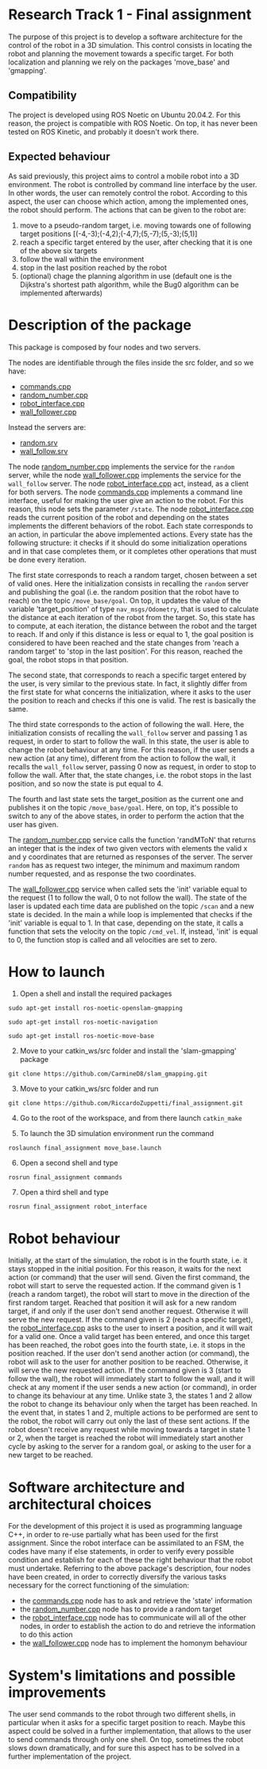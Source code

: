 # Research Track 1 - Final assignment
The purpose of this project is to develop a software architecture for the control of the robot in a 3D simulation.
This control consists in locating the robot and planning the movement towards a specific target.
For both localization and planning we rely on the packages 'move_base' and 'gmapping'.
## Compatibility
The project is developed using ROS Noetic on Ubuntu 20.04.2.
For this reason, the project is compatible with ROS Noetic.
On top, it has never been tested on ROS Kinetic, and probably it doesn't work there.
## Expected behaviour
As said previously, this project aims to control a mobile robot into a 3D environment.
The robot is controlled by command line interface by the user.
In other words, the user can remotely control the robot.
According to this aspect, the user can choose which action, among the implemented ones, the robot should perform.
The actions that can be given to the robot are:
1. move to a pseudo-random target, i.e. moving towards one of following target positions [(-4,-3);(-4,2);(-4,7);(5,-7);(5,-3);(5,1)]
2. reach a specific target entered by the user, after checking that it is one of the above six targets
3. follow the wall within the environment
4. stop in the last position reached by the robot
5. (optional) chage the planning algorithm in use (default one is the Dijkstra's shortest path algorithm, while the Bug0 algorithm can be implemented afterwards)
# Description of the package
This package is composed by four nodes and two servers.

The nodes are identifiable through the files inside the src folder, and so we have:
* [commands.cpp](https://github.com/RiccardoZuppetti/final_assignment/blob/main/src/commands.cpp)
* [random_number.cpp](https://github.com/RiccardoZuppetti/final_assignment/blob/main/src/random_number.cpp)
* [robot_interface.cpp](https://github.com/RiccardoZuppetti/final_assignment/blob/main/src/robot_interface.cpp)
* [wall_follower.cpp](https://github.com/RiccardoZuppetti/final_assignment/blob/main/src/wall_follower.cpp)

Instead the servers are:
* [random.srv](https://github.com/RiccardoZuppetti/final_assignment/blob/main/srv/random.srv)
* [wall_follow.srv](https://github.com/RiccardoZuppetti/final_assignment/blob/main/srv/wall_follow.srv)

The node [random_number.cpp](https://github.com/RiccardoZuppetti/final_assignment/blob/main/src/random_number.cpp) implements the service for the `random` server, while the node [wall_follower.cpp](https://github.com/RiccardoZuppetti/final_assignment/blob/main/src/wall_follower.cpp) implements the service for the `wall_follow` server.
The node [robot_interface.cpp](https://github.com/RiccardoZuppetti/final_assignment/blob/main/src/robot_interface.cpp) act, instead, as a client for both servers.
The node [commands.cpp](https://github.com/RiccardoZuppetti/final_assignment/blob/main/src/commands.cpp) implements a command line interface, useful for making the user give an action to the robot.
For this reason, this node sets the parameter `/state`.
The node [robot_interface.cpp](https://github.com/RiccardoZuppetti/final_assignment/blob/main/src/robot_interface.cpp) reads the current position of the robot and depending on the states implements the different behaviors of the robot.
Each state corresponds to an action, in particular the above implemented actions.
Every state has the following structure: it checks if it should do some initialization operations and in that case completes them, or it completes other operations that must be done every iteration.

The first state corresponds to reach a random target, chosen between a set of valid ones.
Here the initialization consists in recalling the `random` server and publishing the goal (i.e. the random position that the robot have to reach) on the topic `/move_base/goal`.
On top, it updates the value of the variable 'target_position' of type `nav_msgs/Odometry`, that is used to calculate the distance at each iteration of the robot from the target.
So, this state has to compute, at each iteration, the distance between the robot and the target to reach.
If and only if this distance is less or equal to 1, the goal position is considered to have been reached and the state changes from 'reach a random target' to 'stop in the last position'.
For this reason, reached the goal, the robot stops in that position.

The second state, that corresponds to reach a specific target entered by the user, is very similar to the previous state.
In fact, it slightly differ from the first state for what concerns the initialization, where it asks to the user the position to reach and checks if this one is valid.
The rest is basically the same.

The third state corresponds to the action of following the wall.
Here, the initialization consists of recalling the `wall_follow` server and passing 1 as request, in order to start to follow the wall.
In this state, the user is able to change the robot behaviour at any time.
For this reason, if the user sends a new action (at any time), different from the action to follow the wall, it recalls the `wall_follow` server, passing 0 now as request, in order to stop to follow the wall.
After that, the state changes, i.e. the robot stops in the last position, and so now the state is put equal to 4.

The fourth and last state sets the target_position as the current one and publishes it on the topic `/move_base/goal`.
Here, on top, it's possible to switch to any of the above states, in order to perform the action that the user has given.

The [random_number.cpp](https://github.com/RiccardoZuppetti/final_assignment/blob/main/src/random_number.cpp) service calls the function 'randMToN' that returns an integer that is the index of two given vectors with elements the valid x and y coordinates that are returned as responses of the server.
The server `random` has as request two integer, the minimum and maximum random number requested, and as response the two coordinates.

The [wall_follower.cpp](https://github.com/RiccardoZuppetti/final_assignment/blob/main/src/wall_follower.cpp) service when called sets the 'init' variable equal to the request (1 to follow the wall, 0 to not follow the wall).
The state of the laser is updated each time data are published on the topic `/scan` and a new state is decided.
In the main a while loop is implemented that checks if the 'init' variable is equal to 1.
In that case, depending on the state, it calls a function that sets the velocity on the topic `/cmd_vel`.
If, instead, 'init' is equal to 0, the function stop is called and all velocities are set to zero.
# How to launch
1. Open a shell and install the required packages
```
sudo apt-get install ros-noetic-openslam-gmapping
```
```
sudo apt-get install ros-noetic-navigation
```
```
sudo apt-get install ros-noetic-move-base
```
2. Move to your catkin_ws/src folder and install the 'slam-gmapping' package
```
git clone https://github.com/CarmineD8/slam_gmapping.git
```
3. Move to your catkin_ws/src folder and run
```
git clone https://github.com/RiccardoZuppetti/final_assignment.git
```
4. Go to the root of the workspace, and from there launch `catkin_make`

5. To launch the 3D simulation environment run the command
```
roslaunch final_assignment move_base.launch
```
6. Open a second shell and type
```
rosrun final_assignment commands
```
7. Open a third shell and type
```
rosrun final_assignment robot_interface
```
# Robot behaviour
Initially, at the start of the simulation, the robot is in the fourth state, i.e. it stays stopped in the initial position.
For this reason, it waits for the next action (or command) that the user will send.
Given the first command, the robot will start to serve the requested action.
If the command given is 1 (reach a random target), the robot will start to move in the direction of the first random target.
Reached that position it will ask for a new random target, if and only if the user don't send another request.
Otherwise it will serve the new request.
If the command given is 2 (reach a specific target), the [robot_interface.cpp](https://github.com/RiccardoZuppetti/final_assignment/blob/main/src/robot_interface.cpp) asks to the user to insert a position, and it will wait for a valid one.
Once a valid target has been entered, and once this target has been reached, the robot goes into the fourth state, i.e. it stops in the position reached.
If the user don't send another action (or command), the robot will ask to the user for another position to be reached.
Otherwise, it will serve the new requested action.
If the command given is 3 (start to follow the wall), the robot will immediately start to follow the wall, and it will check at any moment if the user sends a new action (or command), in order to change its behaviour at any time.
Unlike state 3, the states 1 and 2 allow the robot to change its behaviour only when the target has been reached.
In the event that, in states 1 and 2, multiple actions to be performed are sent to the robot, the robot will carry out only the last of these sent actions.
If the robot doesn't receive any request while moving towards a target in state 1 or 2, when the target is reached the robot will immediately start another cycle by asking to the server for a random goal, or asking to the user for a new target to be reached.
# Software architecture and architectural choices
For the development of this project it is used as programming language C++, in order to re-use partially what has been used for the first assignment.
Since the robot interface can be assimilated to an FSM, the codes have many if else statements, in order to verify every possible condition and establish for each of these the right behaviour that the robot must undertake.
Referring to the above package's description, four nodes have been created, in order to correctly diversify the various tasks necessary for the correct functioning of the simulation:
* the [commands.cpp](https://github.com/RiccardoZuppetti/final_assignment/blob/main/src/commands.cpp) node has to ask and retrieve the 'state' information
* the [random_number.cpp](https://github.com/RiccardoZuppetti/final_assignment/blob/main/src/random_number.cpp) node has to provide a random target
* the [robot_interface.cpp](https://github.com/RiccardoZuppetti/final_assignment/blob/main/src/robot_interface.cpp) node has to communicate will all of the other nodes, in order to establish the action to do and retrieve the information to do this action
* the [wall_follower.cpp](https://github.com/RiccardoZuppetti/final_assignment/blob/main/src/wall_follower.cpp) node has to implement the homonym behaviour
# System's limitations and possible improvements
The user send commands to the robot through two different shells, in particular when it asks for a specific target position to reach.
Maybe this aspect could be solved in a further implementation, that allows to the user to send commands through only one shell.
On top, sometimes the robot slows down dramatically, and for sure this aspect has to be solved in a further implementation of the project.